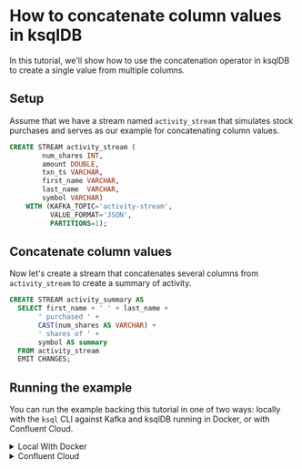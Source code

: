 <!-- title: How to concatenate column values in ksqlDB -->
<!-- description: In this tutorial, learn how to concatenate column values in ksqlDB, with step-by-step instructions and supporting code. -->

# How to concatenate column values in ksqlDB

In this tutorial, we'll show how to use the concatenation operator in ksqlDB to create a single value from multiple columns.

## Setup

Assume that we have a stream named `activity_stream` that simulates stock purchases and serves as our example for concatenating
column values.

```sql
CREATE STREAM activity_stream (
        num_shares INT,
        amount DOUBLE,
        txn_ts VARCHAR,
        first_name VARCHAR,
        last_name  VARCHAR,
        symbol VARCHAR)
    WITH (KAFKA_TOPIC='activity-stream',
          VALUE_FORMAT='JSON',
          PARTITIONS=1);
```

## Concatenate column values 

Now let's create a stream that concatenates several columns from `activity_stream` to create a summary of activity.

```sql
CREATE STREAM activity_summary AS
  SELECT first_name + ' ' + last_name +
       ' purchased ' +
       CAST(num_shares AS VARCHAR) +
       ' shares of ' +
       symbol AS summary
  FROM activity_stream
  EMIT CHANGES;
```

## Running the example

You can run the example backing this tutorial in one of two ways: locally with the `ksql` CLI against Kafka and ksqlDB running in Docker, or with Confluent Cloud.

<details>
  <summary>Local With Docker</summary>

  ### Prerequisites

  * Docker running via [Docker Desktop](https://docs.docker.com/desktop/) or [Docker Engine](https://docs.docker.com/engine/install/)
  * [Docker Compose](https://docs.docker.com/compose/install/). Ensure that the command `docker compose version` succeeds.

  ### Run the commands

  Clone the `confluentinc/tutorials` GitHub repository (if you haven't already) and navigate to the `tutorials` directory:

  ```shell
  git clone git@github.com:confluentinc/tutorials.git
  cd tutorials
  ```

  Start ksqlDB and Kafka:

  ```shell
  docker compose -f ./docker/docker-compose-ksqldb.yml up -d
  ```

  Next, open the ksqlDB CLI:

  ```shell
  docker exec -it ksqldb-cli ksql http://ksqldb-server:8088
  ```

  Run the following SQL statements to create the `activity_stream` stream backed by Kafka running in Docker and populate it with
  test data.

  ```sql
  CREATE STREAM activity_stream (
          num_shares INT,
          amount DOUBLE,
          txn_ts VARCHAR,
          first_name VARCHAR,
          last_name  VARCHAR,
          symbol VARCHAR)
      WITH (KAFKA_TOPIC='activity-stream',
            VALUE_FORMAT='JSON',
            PARTITIONS=1);

  INSERT INTO activity_stream (num_shares, amount, txn_ts, first_name, last_name, symbol)
      VALUES (300, 5004.89, '2024-09-04 02:35:43', 'Tony', 'Stark', 'IMEP');
  INSERT INTO activity_stream (num_shares, amount, txn_ts, first_name, last_name, symbol)
      VALUES (425, 1000.91, '2024-09-04 02:35:44', 'Nick', 'Fury', 'IMEP');
  INSERT INTO activity_stream (num_shares, amount, txn_ts, first_name, last_name, symbol)
      VALUES (918, 8004.54, '2024-09-04 02:35:45', 'Natasha', 'Romanov', 'STRK');
  INSERT INTO activity_stream (num_shares, amount, txn_ts, first_name, last_name, symbol)
      VALUES (100, 6088.22, '2024-09-04 02:35:46', 'Wanda', 'Maximoff', 'STRK');
  ```

  Finally, run the concatenation query and then select from it. Note that we first tell ksqlDB to consume from the beginning of the stream.

  ```sql
  SET 'auto.offset.reset'='earliest';

  CREATE STREAM activity_summary AS
    SELECT first_name + ' ' + last_name +
         ' purchased ' +
         CAST(num_shares AS VARCHAR) +
         ' shares of ' +
         symbol AS summary
    FROM activity_stream
    EMIT CHANGES;
  ```

  ```sql
  SELECT *
  FROM activity_summary
  EMIT CHANGES;
  ```

  The query output should look like this:

  ```plaintext
  +-----------------------------------------------------------+
  |SUMMARY                                                    |
  +-----------------------------------------------------------+
  |Tony Stark purchased 30000 shares of IMEP                  |
  |Nick Fury purchased 425 shares of IMEP                     |
  |Natasha Romanov purchased 918 shares of STRK               |
  |Wanda Maximoff purchased 100 shares of STRK                |
  +-----------------------------------------------------------+
  ```

  When you are finished, exit the ksqlDB CLI by entering `CTRL-D` and clean up the containers used for this tutorial by running:

  ```shell
  docker compose -f ./docker/docker-compose-ksqldb.yml down
  ```

</details>

<details>
  <summary>Confluent Cloud</summary>

  ### Prerequisites

  * A [Confluent Cloud](https://confluent.cloud/signup) account
  * The [Confluent CLI](https://docs.confluent.io/confluent-cli/current/install.html) installed on your machine

  ### Create Confluent Cloud resources

  Login to your Confluent Cloud account:

  ```shell
  confluent login --prompt --save
  ```

  Install a CLI plugin that will streamline the creation of resources in Confluent Cloud:

  ```shell
  confluent plugin install confluent-cloud_kickstart
  ```

  Run the following command to create a Confluent Cloud environment and Kafka cluster. This will create 
  resources in AWS region `us-west-2` by default, but you may override these choices by passing the `--cloud` argument with
  a value of `aws`, `gcp`, or `azure`, and the `--region` argument that is one of the cloud provider's supported regions,
  which you can list by running `confluent kafka region list --cloud <CLOUD PROVIDER>`
  
  ```shell
  confluent cloud-kickstart --name ksqldb-tutorial \
    --environment-name ksqldb-tutorial \
    --output-format stdout
  ```

  Now, create a ksqlDB cluster by first getting your user ID of the form `u-123456` when you run this command:

  ```shell
  confluent iam user list
  ```

  And then create a ksqlDB cluster called `ksqldb-tutorial` with access linked to your user account:

  ```shell
  confluent ksql cluster create ksqldb-tutorial \
    --credential-identity <USER ID>
  ```

  ### Run the commands

  Login to the [Confluent Cloud Console](https://confluent.cloud/). Select `Environments` in the lefthand navigation,
  and then click the `ksqldb-tutorial` environment tile. Click the `ksqldb-tutorial` Kafka cluster tile, and then
  select `ksqlDB` in the lefthand navigation.

  The cluster may take a few minutes to be provisioned. Once its status is `Up`, click the cluster name and scroll down to the editor.

  In the query properties section at the bottom, change the value for `auto.offset.reset` to `Earliest` so that ksqlDB 
  will consume from the beginning of the stream we create.

  Enter the following statements in the editor and click `Run query`. This creates the `activity_stream` stream and
  populates it with test data.

  ```sql
  CREATE STREAM activity_stream (
          num_shares INT,
          amount DOUBLE,
          txn_ts VARCHAR,
          first_name VARCHAR,
          last_name  VARCHAR,
          symbol VARCHAR)
      WITH (KAFKA_TOPIC='activity-stream',
            VALUE_FORMAT='JSON',
            PARTITIONS=1);

  INSERT INTO activity_stream (num_shares, amount, txn_ts, first_name, last_name, symbol)
      VALUES (300, 5004.89, '2024-09-04 02:35:43', 'Tony', 'Stark', 'IMEP');
  INSERT INTO activity_stream (num_shares, amount, txn_ts, first_name, last_name, symbol)
      VALUES (425, 1000.91, '2024-09-04 02:35:44', 'Nick', 'Fury', 'IMEP');
  INSERT INTO activity_stream (num_shares, amount, txn_ts, first_name, last_name, symbol)
      VALUES (918, 8004.54, '2024-09-04 02:35:45', 'Natasha', 'Romanov', 'STRK');
  INSERT INTO activity_stream (num_shares, amount, txn_ts, first_name, last_name, symbol)
      VALUES (100, 6088.22, '2024-09-04 02:35:46', 'Wanda', 'Maximoff', 'STRK');
  ```

  Now paste the query to concatenate column values in the editor and click `Run query`:

  ```sql
  CREATE STREAM activity_summary AS
    SELECT first_name + ' ' + last_name +
         ' purchased ' +
         CAST(num_shares AS VARCHAR) +
         ' shares of ' +
         symbol AS summary
    FROM activity_stream
    EMIT CHANGES;
  ```

  Finally, select from the resulting stream:
  ```sql
  SELECT *
  FROM activity_summary
  EMIT CHANGES;
  ```

  The query output should look like this:

  ```plaintext
  +-----------------------------------------------------------+
  |SUMMARY                                                    |
  +-----------------------------------------------------------+
  |Tony Stark purchased 30000 shares of IMEP                  |
  |Nick Fury purchased 425 shares of IMEP                     |
  |Natasha Romanov purchased 918 shares of STRK               |
  |Wanda Maximoff purchased 100 shares of STRK                |
  +-----------------------------------------------------------+
  ```

  ### Clean up

  When you are finished, delete the `ksqldb-tutorial` environment by first getting the environment ID of the form 
  `env-123456` corresponding to it:

  ```shell
  confluent environment list
  ```

  Delete the environment, including all resources created for this tutorial:

  ```shell
  confluent environment delete <ENVIRONMENT ID>
  ```

</details>
